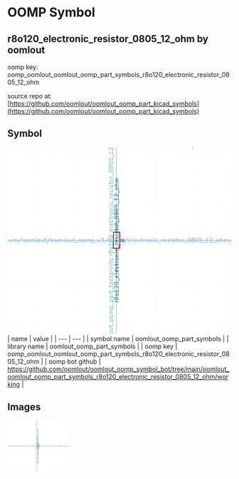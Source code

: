 # OOMP Symbol  
## r8o120_electronic_resistor_0805_12_ohm  by oomlout  
  
oomp key: oomp_oomlout_oomlout_oomp_part_symbols_r8o120_electronic_resistor_0805_12_ohm  
  
source repo at: [https://github.com/oomlout/oomlout_oomp_part_kicad_symbols](https://github.com/oomlout/oomlout_oomp_part_kicad_symbols)  
## Symbol  
  
[![working.png](working_600.png)](working.png)  
| name | value | 
| --- | --- | 
| symbol name | oomlout_oomp_part_symbols | 
| library name | oomlout_oomp_part_symbols | 
| oomp key | oomp_oomlout_oomlout_oomp_part_symbols_r8o120_electronic_resistor_0805_12_ohm | 
| oomp bot github | https://github.com/oomlout/oomlout_oomp_symbol_bot/tree/main/oomlout_oomlout_oomp_part_symbols_r8o120_electronic_resistor_0805_12_ohm/working | 
## Images  
  
[![working.png](working_140.png)](working.png)  
